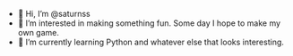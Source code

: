 - 👋 Hi, I’m @saturnss
- 👀 I’m interested in making something fun. Some day I hope to make my own game.
- 🌱 I’m currently learning Python and whatever else that looks interesting.

<!---
saturnss/saturnss is a ✨ special ✨ repository because its `README.md` (this file) appears on your GitHub profile.
You can click the Preview link to take a look at your changes.
--->

